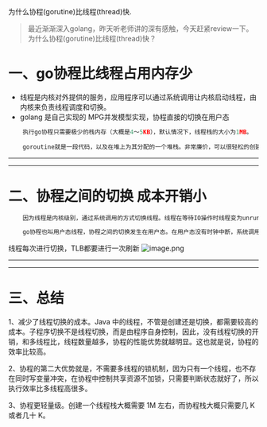 为什么协程(gorutine)比线程(thread)快.


> 最近渐渐深入golang，昨天听老师讲的深有感触，今天赶紧review一下。
>为什么协程(gorutine)比线程(thread)快？

# 一、go协程比线程占用内存少

- 线程是内核对外提供的服务，应用程序可以通过系统调用让内核启动线程，由内核来负责线程调度和切换。
- golang 是自己实现的 MPG并发模型实现，协程直接的切换在用户态

```go
    执行go协程只需要极少的栈内存（大概是4～5KB），默认情况下，线程栈的大小为1MB。
  
    goroutine就是一段代码，以及在堆上为其分配的一个堆栈。非常廉价，可以很轻松的创建上万个goroutine，它并不是被操作系统所调度执行。
```

---
---







# 二、协程之间的切换 成本开销小
```go
    因为线程是内核级别，通过系统调用的方式切换线程。线程在等待IO操作时线程变为unrunnable状态会触发上下文切换， CPU需要记录线程的现场状态，然后把CPU分配给其他线程运行，在CPU访问内存时，会有一份虚拟地址到物理地址的缓存TLB，线程直接的切换会每次进行刷新该表

    go协程也叫用户态线程，协程之间的切换发生在用户态。在用户态没有时钟中断，系统调用等机制,因此效率高
```
线程每次进行切换，TLB都要进行一次刷新
![image.png](https://pic.bythedu.com/defeng_boke/image_1674017573080.png)

---
---

# 三、总结
1、减少了线程切换的成本。Java 中的线程，不管是创建还是切换，都需要较高的成本。子程序切换不是线程切换，而是由程序自身控制，因此，没有线程切换的开销，和多线程比，线程数量越多，协程的性能优势就越明显。这也就是说，协程的效率比较高。

2、协程的第二大优势就是，不需要多线程的锁机制，因为只有一个线程，也不存在同时写变量冲突，在协程中控制共享资源不加锁，只需要判断状态就好了，所以执行效率比多线程高很多。

3、协程更轻量级。创建一个线程栈大概需要 1M 左右，而协程栈大概只需要几 K 或者几十 K。